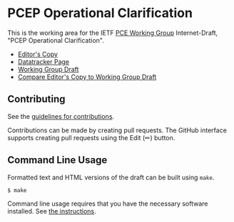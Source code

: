 <!-- regenerate: on (set to off if you edit this file) -->

# PCEP Operational Clarification

This is the working area for the IETF [PCE Working Group](https://datatracker.ietf.org/group/pce/documents/) Internet-Draft, "PCEP Operational Clarification".

* [Editor's Copy](https://ietf-wg-pce.github.io/draft-ietf-pce-operational/#go.draft-ietf-pce-operational.html)
* [Datatracker Page](https://datatracker.ietf.org/doc/draft-ietf-pce-operational)
* [Working Group Draft](https://datatracker.ietf.org/doc/html/draft-ietf-pce-operational)
* [Compare Editor's Copy to Working Group Draft](https://ietf-wg-pce.github.io/draft-ietf-pce-operational/#go.draft-ietf-pce-operational.diff)


## Contributing

See the
[guidelines for contributions](https://github.com/ietf-wg-pce/draft-ietf-pce-operational/blob/main/CONTRIBUTING.md).

Contributions can be made by creating pull requests.
The GitHub interface supports creating pull requests using the Edit (✏) button.


## Command Line Usage

Formatted text and HTML versions of the draft can be built using `make`.

```sh
$ make
```

Command line usage requires that you have the necessary software installed.  See
[the instructions](https://github.com/martinthomson/i-d-template/blob/main/doc/SETUP.md).

